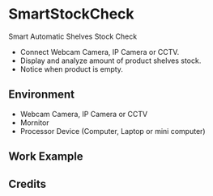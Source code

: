 # SmartStockCheck
Smart Automatic Shelves Stock Check 
- Connect Webcam Camera, IP Camera or CCTV.
- Display and analyze amount of product shelves stock.
- Notice when product is empty.


## Environment
- Webcam Camera, IP Camera or CCTV
- Mornitor
- Processor Device (Computer, Laptop or mini computer)


## Work Example

## Credits
